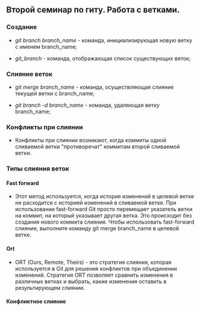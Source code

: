 ## Второй семинар по гиту. Работа с ветками.

### Создание 

* *git branch branch_name* - команда, инициализирующая новую ветку с именем branch_name;

* *git_branch* - команда, отображающая список существующих веток;

### Слияние веток

* *git merge branch_name* - команда, осуществляющая слияние текущей ветки с branch_name;

* *git branch -d branch_name* - команда, удаляющая ветку branch_name;

### Конфликты при слиянии

* Конфликты при слиянии возникают, когда коммиты одной сливаемой ветки "противоречат" коммитам второй сливаемой ветки.

### Типы слияния веток

#### Fast forward

* Этот метод используется, когда история изменений в целевой ветке не расходится с историей изменений в сливаемой ветке. При использовании fast-forward Git просто перемещает указатель ветки на коммит, на который указывает другая ветка. Это происходит без создания нового коммита слияния.
Чтобы использовать fast-forward слияние, выполните команду git merge branch_name в целевой ветке.

#### Ort

* ORT (Ours, Remote, Theirs) - это стратегия слияния, которая используется в Git для решения конфликтов при объединении изменений. Стратегия ORT позволяет сравнить изменения в различных ветках и выбрать, какие изменения оставить в результирующем слиянии.
#### Конфликтное слияние
